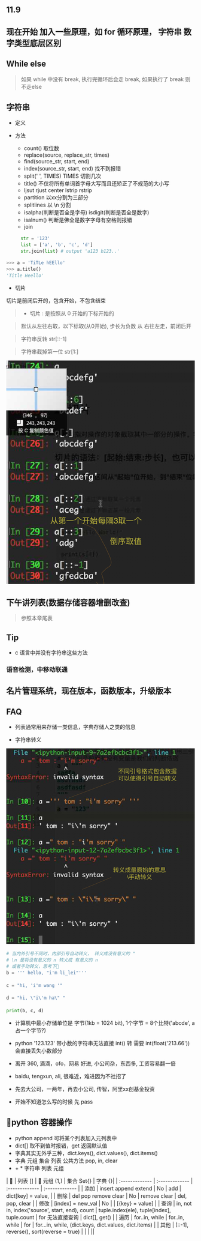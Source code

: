 
## 11.9


## 现在开始 加入一些原理，如 for 循环原理， 字符串  数字类型底层区别



## While else

> 如果 while 中没有  break, 执行完循环后会走 break, 如果执行了 break 则不走else

## 字符串

- 定义

- 方法

  - count() 取位数
  - replace(source, replace_str, times)
  - find(source_str, start, end)
  - index(source_str, start, end) 找不到报错
  - split(' ', TIMES) TIMES 切割几次
  - title() 不仅将所有单词首字母大写而且还矫正了不规范的大小写
  - ljsut rjust center lstrip rstrip
  - partition 以xx分割为三部分
  - splitlines 以 \n 分割
  - isalpha(判断是否全是字母) isdigit(判断是否全是数字)
  - isalnum() 判断是佛全是数字字母有空格则报错
  - join

  ```Python
    str = '123'
    list = ['a', 'b', 'c', 'd']
    str.join(list) # output 'a123 b123..'

  ```
```Python
>>> a = 'TiTLe hEEllo'
>>> a.title()
'Title Heello'
```

- 切片

切片是前闭后开的，包含开始，不包含结束

> * 切片 : 是按照从 0 开始的下标开始的

> 默认从左往右取，以下标取(从0开始), 步长为负数 从 右往左走，前闭后开

> 字符串反转 str[::-1]

> 字符串截掉第一位 str[1:]

![stringj_zhuanyi](../../imgs/chuanzhi/3/step.png)


## 下午讲列表(数据存储容器增删改查)

> 参照本章尾表



## Tip

- c 语言中并没有字符串这些方法

### 语音检测，中移动联通

## 名片管理系统，现在版本，函数版本，升级版本

## FAQ

- 列表通常用来存储一类信息，字典存储人之类的信息

- 字符串转义

![stringj_zhuanyi](../../imgs/chuanzhi/3/string_zhuanyi.png)

```python
# 当内外引号不同时，内部引号自动转义， 转义成没有意义的 "
# \n 是将没有意义的 n 转义成 有意义的 n
# 或者手动转义，思考下🤔
b = ''' hello, "i'm li_lei"'''

c = "hi, 'i'm wang '"

d = "hi, \"i\'m ha\" "

print(b, c, d)
```

- 计算机中最小存储单位是 字节(1kb = 1024 bit), 1个字节 = 8个比特('abcde', a 占一个字节?)

- python '123.123' 带小数的字符串无法直接 int() 转 需要 int(float('213.66')) 会直接丢失小数部分


- 离开 360, 滴滴，ofo，网易 好进, 小公司杂，东西多, 工资容易翻一倍

- baidu, tengxun, ali, 很难近，难进因为不社招了

- 先去大公司，一两年，再去小公司, 传智，阿里xx创基金投资

- 开始不知道怎么写的时候  先 pass

## python 容器操作

- python append 可将某个列表加入元列表中
- dict[] 取不到值时报错，get 返回默认值
- 字典其实无外乎三种，dict.keys(), dict.values(), dict.items()
- 字典 元组 集合 列表 公共方法 pop, in, clear
- \+ * 字符串 列表 元组

|      | 列表 []    |   元组 (1,)    |  集合 Set{}    | 字典 {}|
| :------------- | :------------- | :------------- | :------------- |
|  添加       | insert append extend   | No | add | dict[key] = value,  |
|  删除       | del pop remove  clear    | No | remove clear  | del, pop, clear |
|  修改       | [index] = new_val  | No |  | [{key} = value] |
|  查询       |  in, not in, index('source', start, end), count       | tuple.index(ele), tuple[index], tuple.count | for 无法直接查询 | dict[], get() |
|  遍历       | for..in, while  | for..in, while | for | for...in, while, (dict.keys, dict.values, dict.items) |
|  其他       | [::-1], reverse(), sort(reverse = true)  |  | |  ||
